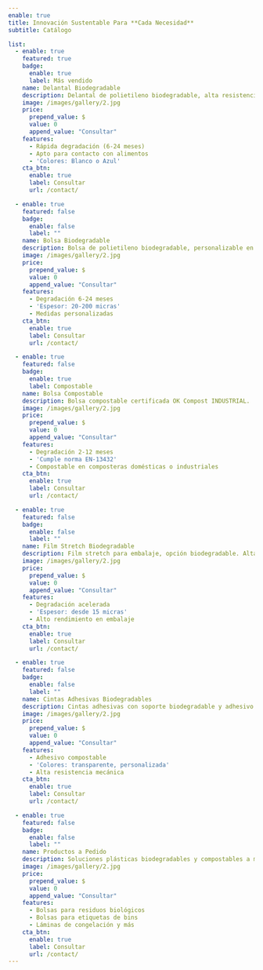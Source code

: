 ```yaml
---
enable: true
title: Innovación Sustentable Para **Cada Necesidad**
subtitle: Catálogo

list:
  - enable: true
    featured: true
    badge:
      enable: true
      label: Más vendido
    name: Delantal Biodegradable
    description: Delantal de polietileno biodegradable, alta resistencia y elasticidad. Código 101.
    image: /images/gallery/2.jpg
    price:
      prepend_value: $
      value: 0
      append_value: "Consultar"
    features:
      - Rápida degradación (6-24 meses)
      - Apto para contacto con alimentos
      - 'Colores: Blanco o Azul'
    cta_btn:
      enable: true
      label: Consultar
      url: /contact/

  - enable: true
    featured: false
    badge:
      enable: false
      label: ""
    name: Bolsa Biodegradable
    description: Bolsa de polietileno biodegradable, personalizable en tamaño y espesor.
    image: /images/gallery/2.jpg
    price:
      prepend_value: $
      value: 0
      append_value: "Consultar"
    features:
      - Degradación 6-24 meses
      - 'Espesor: 20-200 micras'
      - Medidas personalizadas
    cta_btn:
      enable: true
      label: Consultar
      url: /contact/

  - enable: true
    featured: false
    badge:
      enable: true
      label: Compostable
    name: Bolsa Compostable
    description: Bolsa compostable certificada OK Compost INDUSTRIAL.
    image: /images/gallery/2.jpg
    price:
      prepend_value: $
      value: 0
      append_value: "Consultar"
    features:
      - Degradación 2-12 meses
      - 'Cumple norma EN-13432'
      - Compostable en composteras domésticas o industriales
    cta_btn:
      enable: true
      label: Consultar
      url: /contact/

  - enable: true
    featured: false
    badge:
      enable: false
      label: ""
    name: Film Stretch Biodegradable
    description: Film stretch para embalaje, opción biodegradable. Alta elasticidad y resistencia.
    image: /images/gallery/2.jpg
    price:
      prepend_value: $
      value: 0
      append_value: "Consultar"
    features:
      - Degradación acelerada
      - 'Espesor: desde 15 micras'
      - Alto rendimiento en embalaje
    cta_btn:
      enable: true
      label: Consultar
      url: /contact/

  - enable: true
    featured: false
    badge:
      enable: false
      label: ""
    name: Cintas Adhesivas Biodegradables
    description: Cintas adhesivas con soporte biodegradable y adhesivo compostable.
    image: /images/gallery/2.jpg
    price:
      prepend_value: $
      value: 0
      append_value: "Consultar"
    features:
      - Adhesivo compostable
      - 'Colores: transparente, personalizada'
      - Alta resistencia mecánica
    cta_btn:
      enable: true
      label: Consultar
      url: /contact/

  - enable: true
    featured: false
    badge:
      enable: false
      label: ""
    name: Productos a Pedido
    description: Soluciones plásticas biodegradables y compostables a medida.
    image: /images/gallery/2.jpg
    price:
      prepend_value: $
      value: 0
      append_value: "Consultar"
    features:
      - Bolsas para residuos biológicos
      - Bolsas para etiquetas de bins
      - Láminas de congelación y más
    cta_btn:
      enable: true
      label: Consultar
      url: /contact/
---
```

